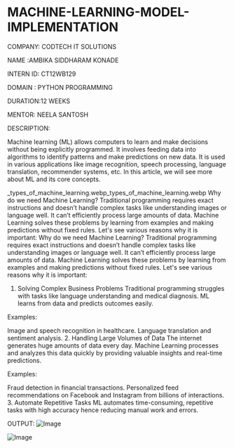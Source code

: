 # MACHINE-LEARNING-MODEL-IMPLEMENTATION

COMPANY: CODTECH IT SOLUTIONS

NAME :AMBIKA SIDDHARAM KONADE

INTERN ID: CT12WB129

DOMAIN : PYTHON PROGRAMMING

DURATION:12 WEEKS

MENTOR: NEELA SANTOSH

DESCRIPTION:

Machine learning (ML) allows computers to learn and make decisions without being explicitly programmed. It involves feeding data into algorithms to identify patterns and make predictions on new data. It is used in various applications like image recognition, speech processing, language translation, recommender systems, etc. In this article, we will see more about ML and its core concepts.

_types_of_machine_learning.webp_types_of_machine_learning.webp
Why do we need Machine Learning?
Traditional programming requires exact instructions and doesn’t handle complex tasks like understanding images or language well. It can’t efficiently process large amounts of data. Machine Learning solves these problems by learning from examples and making predictions without fixed rules. Let's see various reasons why it is important:
Why do we need Machine Learning?
Traditional programming requires exact instructions and doesn’t handle complex tasks like understanding images or language well. It can’t efficiently process large amounts of data. Machine Learning solves these problems by learning from examples and making predictions without fixed rules. Let's see various reasons why it is important:

1. Solving Complex Business Problems
Traditional programming struggles with tasks like language understanding and medical diagnosis. ML learns from data and predicts outcomes easily.

Examples:

Image and speech recognition in healthcare.
Language translation and sentiment analysis.
2. Handling Large Volumes of Data
The internet generates huge amounts of data every day. Machine Learning processes and analyzes this data quickly by providing valuable insights and real-time predictions.

Examples:

Fraud detection in financial transactions.
Personalized feed recommendations on Facebook and Instagram from billions of interactions.
3. Automate Repetitive Tasks
ML automates time-consuming, repetitive tasks with high accuracy hence reducing manual work and errors.

OUTPUT:
![Image](https://github.com/user-attachments/assets/a2d85b15-a2f9-49cf-8c16-8972c7f34eaf)

![Image](https://github.com/user-attachments/assets/6493e1bf-e7ff-4ff3-b074-2bcc19ba2a63)

